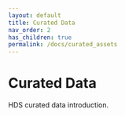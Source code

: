 ```yaml
---
layout: default
title: Curated Data
nav_order: 2
has_children: true
permalink: /docs/curated_assets
---
```


# Curated Data

HDS curated data introduction.
